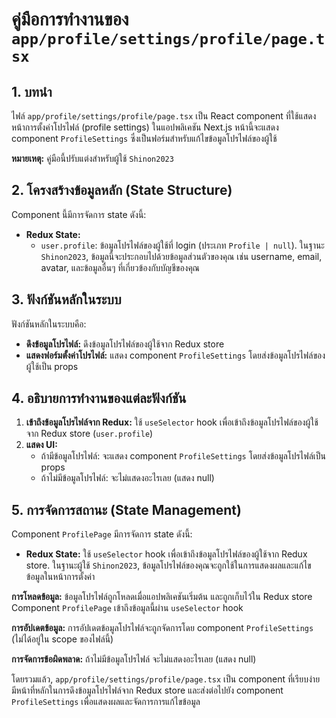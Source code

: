 # คู่มือการทำงานของ `app/profile/settings/profile/page.tsx`

## 1. บทนำ

ไฟล์ `app/profile/settings/profile/page.tsx` เป็น React component ที่ใช้แสดงหน้าการตั้งค่าโปรไฟล์ (profile settings) ในแอปพลิเคชัน Next.js หน้านี้จะแสดง component `ProfileSettings` ซึ่งเป็นฟอร์มสำหรับแก้ไขข้อมูลโปรไฟล์ของผู้ใช้

**หมายเหตุ:** คู่มือนี้ปรับแต่งสำหรับผู้ใช้ `Shinon2023`

## 2. โครงสร้างข้อมูลหลัก (State Structure)

Component นี้มีการจัดการ state ดังนี้:

*   **Redux State:**
    *   `user.profile`: ข้อมูลโปรไฟล์ของผู้ใช้ที่ login (ประเภท `Profile | null`). ในฐานะ `Shinon2023`, ข้อมูลนี้จะประกอบไปด้วยข้อมูลส่วนตัวของคุณ เช่น username, email, avatar, และข้อมูลอื่นๆ ที่เกี่ยวข้องกับบัญชีของคุณ

## 3. ฟังก์ชันหลักในระบบ

ฟังก์ชันหลักในระบบคือ:

*   **ดึงข้อมูลโปรไฟล์:** ดึงข้อมูลโปรไฟล์ของผู้ใช้จาก Redux store
*   **แสดงฟอร์มตั้งค่าโปรไฟล์:** แสดง component `ProfileSettings` โดยส่งข้อมูลโปรไฟล์ของผู้ใช้เป็น props

## 4. อธิบายการทำงานของแต่ละฟังก์ชัน

1.  **เข้าถึงข้อมูลโปรไฟล์จาก Redux:** ใช้ `useSelector` hook เพื่อเข้าถึงข้อมูลโปรไฟล์ของผู้ใช้จาก Redux store (`user.profile`)
2.  **แสดง UI:**
    *   ถ้ามีข้อมูลโปรไฟล์: จะแสดง component `ProfileSettings` โดยส่งข้อมูลโปรไฟล์เป็น props
    *   ถ้าไม่มีข้อมูลโปรไฟล์: จะไม่แสดงอะไรเลย (แสดง null)

## 5. การจัดการสถานะ (State Management)

Component `ProfilePage` มีการจัดการ state ดังนี้:

*   **Redux State:** ใช้ `useSelector` hook เพื่อเข้าถึงข้อมูลโปรไฟล์ของผู้ใช้จาก Redux store. ในฐานะผู้ใช้ `Shinon2023`, ข้อมูลโปรไฟล์ของคุณจะถูกใช้ในการแสดงผลและแก้ไขข้อมูลในหน้าการตั้งค่า

**การโหลดข้อมูล:** ข้อมูลโปรไฟล์ถูกโหลดเมื่อแอปพลิเคชันเริ่มต้น และถูกเก็บไว้ใน Redux store Component `ProfilePage` เข้าถึงข้อมูลนี้ผ่าน `useSelector` hook

**การอัปเดตข้อมูล:** การอัปเดตข้อมูลโปรไฟล์จะถูกจัดการโดย component `ProfileSettings` (ไม่ได้อยู่ใน scope ของไฟล์นี้)

**การจัดการข้อผิดพลาด:** ถ้าไม่มีข้อมูลโปรไฟล์ จะไม่แสดงอะไรเลย (แสดง null)

โดยรวมแล้ว, `app/profile/settings/profile/page.tsx` เป็น component ที่เรียบง่าย มีหน้าที่หลักในการดึงข้อมูลโปรไฟล์จาก Redux store และส่งต่อไปยัง component `ProfileSettings` เพื่อแสดงผลและจัดการการแก้ไขข้อมูล